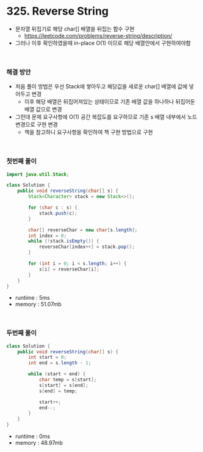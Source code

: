 # 325. Reverse String
- 문자열 뒤집기로 해당 char[] 배열을 뒤집는 함수 구현
    - https://leetcode.com/problems/reverse-string/description/
- 그러나 이후 확인하였을때 in-place O(1) 이므로 해당 배열안에서 구현하여야함

<br>

### 해결 방안
- 처음 풀이 방법은 우선 Stack에 쌓아두고 해당값을 새로운 char[] 배열에 값에 넣어두고 변경
    - 이후 해당 배열은 뒤집어져있는 상태이므로 기존 배열 값을 하나하나 뒤집어둔 배열 값으로 변경
- 그런데 문제 요구사항에 O(1) 공간 복잡도를 요구하므로 기존 s 배열 내부에서 노드 변경으로 구현 변경
    - 책을 참고하니 요구사항을 확인하여 책 구현 방법으로 구현

<br>

### 첫번째 풀이

```java
import java.util.Stack;

class Solution {
    public void reverseString(char[] s) {
        Stack<Character> stack = new Stack<>();

        for (char c : s) {
            stack.push(c);
        }

        char[] reverseChar = new char[s.length];
        int index = 0;
        while (!stack.isEmpty()) {
            reverseChar[index++] = stack.pop();
        }

        for (int i = 0; i < s.length; i++) {
            s[i] = reverseChar[i];
        }
    }
}
```

- runtime : 5ms
- memory : 51.07mb

<br>

### 두번째 풀이

```java
class Solution {
    public void reverseString(char[] s) {
        int start = 0;
        int end = s.length - 1;

        while (start < end) {
            char temp = s[start];
            s[start] = s[end];
            s[end] = temp;

            start++;
            end--;
        }
    }
}
```

- runtime : 0ms
- memory : 48.97mb